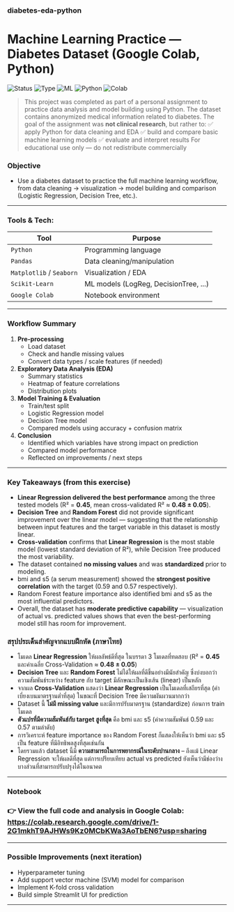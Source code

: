 ### diabetes-eda-python
# Machine Learning Practice — Diabetes Dataset (Google Colab, Python)
![Status](https://img.shields.io/badge/status-completed-brightgreen)
![Type](https://img.shields.io/badge/project-learning-blue)
![ML](https://img.shields.io/badge/topic-machine%20learning-lightgrey)
![Python](https://img.shields.io/badge/language-python-blue)
![Colab](https://img.shields.io/badge/notebook-colab-orange)

> This project was completed as part of a personal assignment to practice data analysis and model building using Python. The dataset contains anonymized medical information related to diabetes. The goal of the assignment was **not clinical research**, but rather to:
> ✅ apply Python for data cleaning and EDA
> ✅ build and compare basic machine learning models
> ✅ evaluate and interpret results
> For educational use only — do not redistribute commercially
### Objective
- Use a diabetes dataset to practice the full machine learning workflow, from data cleaning → visualization → model building and comparison (Logistic Regression, Decision Tree, etc.).
---
### Tools & Tech:
| Tool              | Purpose                            |
|-------------------|-------------------------------------|
| `Python`            | Programming language                |
| `Pandas`            | Data cleaning/manipulation          |
| `Matplotlib` / `Seaborn` | Visualization / EDA              |
| `Scikit-Learn`      | ML models (LogReg, DecisionTree, ...) |
| `Google Colab`      | Notebook environment                |
---
### Workflow Summary
1. **Pre-processing**
   - Load dataset
   - Check and handle missing values
   - Convert data types / scale features (if needed)
2. **Exploratory Data Analysis (EDA)**
   - Summary statistics
   - Heatmap of feature correlations
   - Distribution plots
3. **Model Training & Evaluation**
   - Train/test split  
   - Logistic Regression model  
   - Decision Tree model  
   - Compared models using accuracy + confusion matrix
4. **Conclusion**
   - Identified which variables have strong impact on prediction
   - Compared model performance
   - Reflected on improvements / next steps
---
### Key Takeaways (from this exercise)
- **Linear Regression delivered the best performance** among the three tested models (R² = **0.45**, mean cross-validated R² ≈ **0.48 ± 0.05**).
- **Decision Tree** and **Random Forest** did not provide significant improvement over the linear model — suggesting that the relationship between input features and the target variable in this dataset is mostly linear.
- **Cross-validation** confirms that **Linear Regression** is the most stable model (lowest standard deviation of R²), while Decision Tree produced the most variability.
- The dataset contained **no missing values** and was **standardized** prior to modeling.
- bmi and s5 (a serum measurement) showed the **strongest positive correlation** with the target (0.59 and 0.57 respectively).
- Random Forest feature importance also identified bmi and s5 as the most influential predictors.
- Overall, the dataset has **moderate predictive capability** — visualization of actual vs. predicted values shows that even the best-performing model still has room for improvement.

### สรุปประเด็นสำคัญจากแบบฝึกหัด (ภาษาไทย)
- โมเดล **Linear Regression** ให้ผลลัพธ์ดีที่สุด ในบรรดา 3 โมเดลที่ทดสอบ (R² = **0.45** และค่าเฉลี่ย Cross-Validation ≈ **0.48 ± 0.05**)
- **Decision Tree** และ **Random Forest** ไม่ได้ให้ผลที่ดีขึ้นอย่างมีนัยสำคัญ ซึ่งบ่งบอกว่า ความสัมพันธ์ระหว่าง feature กับ target มีลักษณะเป็นเชิงเส้น (linear) เป็นหลัก
- จากผล **Cross-Validation** แสดงว่า **Linear Regression** เป็นโมเดลที่เสถียรที่สุด (ค่าเบี่ยงเบนมาตรฐานต่ำที่สุด) ในขณะที่ Decision Tree มีความผันผวนมากกว่า
- Dataset นี้ **ไม่มี missing value** และมีการปรับมาตรฐาน (standardize) ก่อนการ train โมเดล
- **ตัวแปรที่มีความสัมพันธ์กับ target สูงที่สุด** คือ bmi และ s5 (ค่าความสัมพันธ์ 0.59 และ 0.57 ตามลำดับ)
- การวิเคราะห์ feature importance ของ Random Forest ก็แสดงให้เห็นว่า bmi และ s5 เป็น feature ที่มีอิทธิพลสูงที่สุดเช่นกัน
- โดยรวมแล้ว dataset นี้มี **ความสามารถในการพยากรณ์ในระดับปานกลาง** – ถึงแม้ Linear Regression จะให้ผลดีที่สุด แต่การเปรียบเทียบ actual vs predicted ยังเห็นว่ามีช่องว่างบางส่วนที่สามารถปรับปรุงได้ในอนาคต
---
### Notebook
### 👉 View the full code and analysis in Google Colab: https://colab.research.google.com/drive/1-2G1mkhT9AJHWs9Kz0MCbKWa3AoTbEN6?usp=sharing
---
### Possible Improvements (next iteration)
- Hyperparameter tuning  
- Add support vector machine (SVM) model for comparison  
- Implement K-fold cross validation  
- Build simple Streamlit UI for prediction
---
